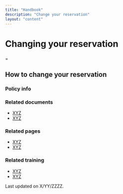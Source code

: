 ```yaml
---
title: "Handbook"
description: "Change your reservation"
layout: "content"
---
```


# <this is a title> Changing your reservation

<define the topic in lay terms>  
  
### <critical timely info > 
=


## <body content> How to change your reservation

  
### <policy info> Policy info


### <related documents> Related documents 
  
- [XYZ](XYZ)
- [XYZ](XYZ)

### <related webpages on DTMO site> Related pages
  
- [XYZ](XYZ)
- [XYZ](XYZ)

### <related training> Related training

- [XYZ](XYZ)
- [XYZ](XYZ)

<last updated date> Last updated on X/YY/ZZZZ.
